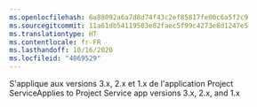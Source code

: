 ```yaml
---
ms.openlocfilehash: 6a88092a6a7d8d74f43c2ef85817fe00c6a5f2c9
ms.sourcegitcommit: 11a61db54119503e82faec5f99c4273e8d1247e5
ms.translationtype: HT
ms.contentlocale: fr-FR
ms.lasthandoff: 10/16/2020
ms.locfileid: "4069529"
---
```

<span data-ttu-id="e63ce-101">S'applique aux versions 3.x, 2.x et 1.x de l'application Project Service</span><span class="sxs-lookup"><span data-stu-id="e63ce-101">Applies to Project Service app versions 3.x, 2.x, and 1.x</span></span>
